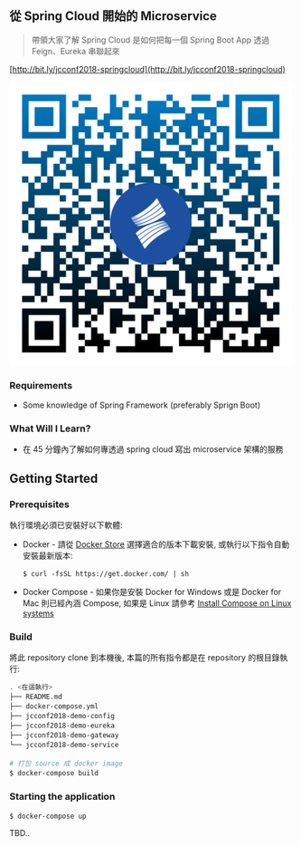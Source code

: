 ## 從 Spring Cloud 開始的 Microservice

> 帶領大家了解 Spring Cloud 是如何把每一個 Spring Boot App 透過 Feign、Eureka 串聯起來

[http://bit.ly/jcconf2018-springcloud](http://bit.ly/jcconf2018-springcloud)

<img src="./qr-code.svg" height="500">

### Requirements

- Some knowledge of Spring Framework (preferably Sprign Boot)

### What Will I Learn?

- 在 45 分鐘內了解如何專透過 spring cloud 寫出 microservice 架構的服務

## Getting Started

### Prerequisites

執行環境必須已安裝好以下軟體:

- Docker - 請從 [Docker Store](https://store.docker.com/search?offering=community&type=edition) 選擇適合的版本下載安裝, 或執行以下指令自動安裝最新版本: 

	```
	$ curl -fsSL https://get.docker.com/ | sh
	```
	
- Docker Compose - 如果你是安裝 Docker for Windows 或是 Docker for Mac 則已經內涵 Compose, 如果是 Linux 請參考 [
Install Compose on Linux systems](https://docs.docker.com/compose/install/#install-compose)

### Build

將此 repository clone 到本機後, 本篇的所有指令都是在 repository 的根目錄執行:

```sh
. <在這執行>
├── README.md
├── docker-compose.yml
├── jcconf2018-demo-config
├── jcconf2018-demo-eureka
├── jcconf2018-demo-gateway
└── jcconf2018-demo-service

# 打包 source 成 docker image
$ docker-compose build
```

### Starting the application

```
$ docker-compose up
```

TBD..

